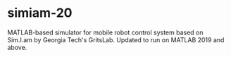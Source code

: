 # simiam-20
MATLAB-based simulator for mobile robot control system based on Sim.I.am by Georgia Tech's GritsLab. Updated to run on MATLAB 2019 and above.
